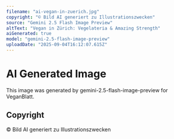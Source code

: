 ```yaml
---
filename: "ai-vegan-in-zuerich.jpg"
copyright: "© Bild AI generiert zu Illustrationszwecken"
source: "Gemini 2.5 Flash Image Preview"
altText: "Vegan in Zürich: Vegelateria & Amazing Strength"
aiGenerated: true
model: "gemini-2.5-flash-image-preview"
uploadDate: "2025-09-04T16:12:07.615Z"
---
```


# AI Generated Image

This image was generated by gemini-2.5-flash-image-preview for VeganBlatt.

## Copyright
© Bild AI generiert zu Illustrationszwecken
